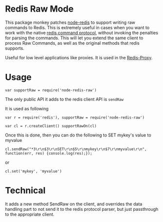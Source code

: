 Redis Raw Mode
===============

This package monkey patches [node-redis](https://github.com/mranney/node_redis) to support writing raw commands to Redis. This is extremely useful in cases when you want to work with the native [redis command protocol](http://redis.io/topics/protocol), without invoking the penalties for parsing the commands.
This will let you extend the same client to process Raw Commands, as well as the original methods that redis supports.

Useful for low level applications like proxies. It is used in the [Redis-Proxy](https://github.com/sreeix/redis-proxy).

Usage
======



`var supportRaw = require('node-redis-raw')`

The only public API it adds to the redis client API is `sendRaw`

It is used as following

`var r = require('redis'),
     supportRaw = require('node-redis-raw')
`

`var cl = r.createClient()
 supportRawOn(cl)
`

Once this is done, then you can do the following to SET mykey's value to myvalue

`cl.sendRaw("*3\r\n$3\r\nSET\r\n$5\r\nmykey\r\n$7\r\nmyvalue\r\n", function(err, res) {console.log(res);});`

or

`cl.set('mykey', 'myvalue')`


Technical
==========

It adds a new method SendRaw on the client, and overrides the data handling part to not send it to the redis protocol parser, but just passthrough to the appropriate client.